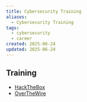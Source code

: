```yaml
---
title: Cybersecurity Training
aliases:
  - Cybersecurity Training
tags:
  - cybersecurity
  - career
created: 2025-06-24
updated: 2025-06-24
---
```


## Training

- [HackTheBox](https://academy.hackthebox.com/dashboard)
- [OverTheWire](https://overthewire.org/wargames/)